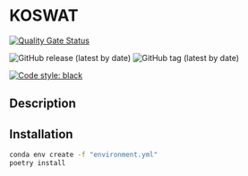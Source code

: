 # KOSWAT
[![Quality Gate Status](https://sonarcloud.io/api/project_badges/measure?project=Deltares_Koswat&metric=alert_status&token=87fdd0648c19800b4b5fc11334461a7fb602bf20)](https://sonarcloud.io/summary/new_code?id=Deltares_Koswat)

![GitHub release (latest by date)](https://img.shields.io/github/v/release/Deltares/Koswat)
![GitHub tag (latest by date)](https://img.shields.io/github/v/tag/Deltares/Koswat)

[![Code style: black](https://img.shields.io/badge/code%20style-black-000000.svg)](https://github.com/psf/black)

## Description

## Installation

```bash
conda env create -f "environment.yml"
poetry install
```
